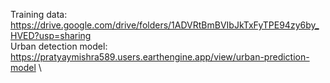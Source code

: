 Training data: https://drive.google.com/drive/folders/1ADVRtBmBVIbJkTxFyTPE94zy6by_HVED?usp=sharing \
Urban detection model: https://pratyaymishra589.users.earthengine.app/view/urban-prediction-model \
